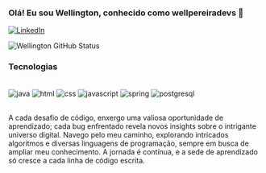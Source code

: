 ### Olá! Eu sou Wellington, conhecido como wellpereiradevs 👋

[![LinkedIn](https://img.shields.io/badge/LinkedIn-0077B5?style=for-the-badge&logo=linkedin&logoColor=white)](https://www.linkedin.com/in/wellpereiradevs/)

![Wellington GitHub Status](https://github-readme-stats.vercel.app/api?username=wellpereiradevs&show_icons=true&theme=dracula)

### Tecnologias
<div style="display: inline_block"><br/>
   <img align="center" alt="java" src="https://img.shields.io/badge/Java-ED8B00?style=for-the-badge&logo=openjdk&logoColor=white">
   <img align="center" alt="html" src="https://img.shields.io/badge/HTML5-E34F26?style=for-the-badge&logo=html5&logoColor=white">
   <img align="center" alt="css" src="https://img.shields.io/badge/CSS3-1572B6?style=for-the-badge&logo=css3&logoColor=white">
   <img align="center" alt="javascript" src="https://img.shields.io/badge/JavaScript-F7DF1E?style=for-the-badge&logo=javascript&logoColor=black">
   <img align="center" alt="spring" src="https://img.shields.io/badge/Spring-6DB33F?style=for-the-badge&logo=spring&logoColor=white+">
   <img align="center" alt="postgresql" src="https://img.shields.io/badge/PostgreSQL-316192?style=for-the-badge&logo=postgresql&logoColor=white">
</div><br>

A cada desafio de código, enxergo uma valiosa oportunidade de aprendizado; cada bug enfrentado revela novos insights sobre o intrigante universo digital. Navego pelo meu caminho, explorando intricados algoritmos e diversas linguagens de programação, sempre em busca de ampliar meu conhecimento. A jornada é contínua, e a sede de aprendizado só cresce a cada linha de código escrita.
